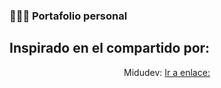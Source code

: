 ### 👨🏻‍💻 Portafolio personal
## Inspirado en el compartido por:

<div align="center">
 Midudev: <a href="https://midu.dev/">Ir a enlace:</a>
<p></p>
</div>

